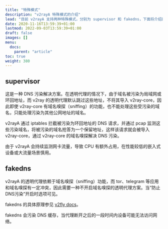 ```yaml
---
title: "特殊模式"
description: "v2rayA 特殊模式的介绍"
lead: "目前 v2rayA 支持两种特殊模式，分别为 supervisor 和 fakedns，下面将介绍两种特殊模式的用途以及优缺点。"
date: 2020-11-16T13:59:39+01:00
lastmod: 2022-09-03T13:59:39+01:00
draft: false
images: []
menu:
  docs:
    parent: "article"
toc: true
weight: 380
---
```


## supervisor

这是一种 DNS 污染解决方案。在透明代理的情况下，由于域名被污染为局域网或环回地址，而 v2ray 的透明代理默认跳过这些地址，不将其导入 v2ray-core，因此即使 v2ray-core 有域名嗅探（sniffing）的功能，也不能处理这些受污染的域名，只能处理污染为其他公网地址的域名。

v2rayA 通过 iptables 拦截被污染为环回地址的 DNS 请求，并通过 pcap 监测这些污染域名，将被污染的域名抢答为一个保留地址，这样该请求就会被导入 v2ray-core，通过 v2ray-core 的域名嗅探解决 DNS 污染。

由于 v2rayA 会持续监测网卡流量，导致 CPU 有额外占用，在性能较低的嵌入式设备或大流量场景慎用。

## fakedns

v2rayA 的透明代理依赖于域名嗅探（sniffing）功能，而 tor、telegram 等应用和域名嗅探有一定冲突，因此需要一种不开启域名嗅探的透明代理方案。当“防止DNS污染”开启时选项可见。

fakedns 的具体原理参见 [v2fly docs](https://www.v2fly.org/config/fakedns.html#%E8%BF%90%E8%A1%8C%E6%9C%BA%E5%88%B6%E5%8F%8A%E9%85%8D%E7%BD%AE%E6%96%B9%E5%BC%8F)。

fakedns 会污染 DNS 缓存，当代理断开之后的一段时间内设备可能无法访问网络。
